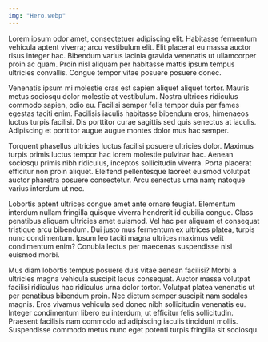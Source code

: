 ```yaml
---
img: "Hero.webp"
---
```

Lorem ipsum odor amet, consectetuer adipiscing elit. Habitasse fermentum vehicula aptent viverra; arcu vestibulum elit. Elit placerat eu massa auctor risus integer hac. Bibendum varius lacinia gravida venenatis ut ullamcorper proin ac quam. Proin nisl aliquam per habitasse mattis ipsum tempus ultricies convallis. Congue tempor vitae posuere posuere donec.

Venenatis ipsum mi molestie cras est sapien aliquet aliquet tortor. Mauris metus sociosqu dolor molestie at vestibulum. Nostra ultrices ridiculus commodo sapien, odio eu. Facilisi semper felis tempor duis per fames egestas taciti enim. Facilisis iaculis habitasse bibendum eros, himenaeos luctus turpis facilisi. Dis porttitor curae sagittis sed quis senectus at iaculis. Adipiscing et porttitor augue augue montes dolor mus hac semper.

Torquent phasellus ultricies luctus facilisi posuere ultricies dolor. Maximus turpis primis luctus tempor hac lorem molestie pulvinar hac. Aenean sociosqu primis nibh ridiculus, inceptos sollicitudin viverra. Porta placerat efficitur non proin aliquet. Eleifend pellentesque laoreet euismod volutpat auctor pharetra posuere consectetur. Arcu senectus urna nam; natoque varius interdum ut nec.

Lobortis aptent ultrices congue amet ante ornare feugiat. Elementum interdum nullam fringilla quisque viverra hendrerit id cubilia congue. Class penatibus aliquam ultricies amet euismod. Vel hac per aliquam et consequat tristique arcu bibendum. Dui justo mus fermentum ex ultrices platea, turpis nunc condimentum. Ipsum leo taciti magna ultrices maximus velit condimentum enim? Conubia lectus per maecenas suspendisse nisl euismod morbi.

Mus diam lobortis tempus posuere duis vitae aenean facilisi? Morbi a ultricies magna vehicula suscipit lacus consequat. Auctor massa volutpat facilisi ridiculus hac ridiculus urna dolor tortor. Volutpat platea venenatis ut per penatibus bibendum proin. Nec dictum semper suscipit nam sodales magnis. Eros vivamus vehicula sed donec nibh sollicitudin venenatis eu. Integer condimentum libero eu interdum, ut efficitur felis sollicitudin. Praesent facilisis nam commodo ad adipiscing iaculis tincidunt mollis. Suspendisse commodo metus nunc eget potenti turpis fringilla sit sociosqu.
